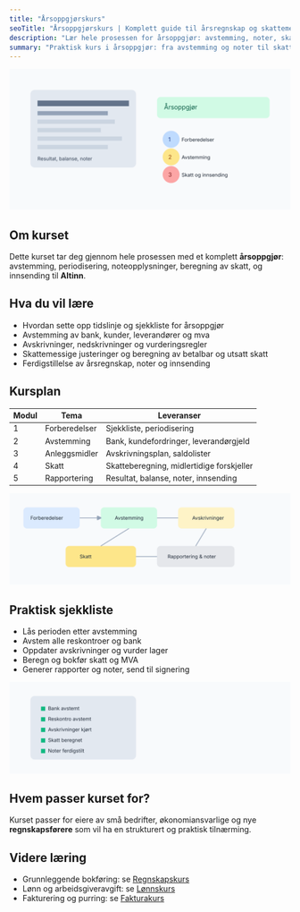 ```yaml
---
title: "Årsoppgjørskurs"
seoTitle: "Årsoppgjørskurs | Komplett guide til årsregnskap og skattemelding"
description: "Lær hele prosessen for årsoppgjør: avstemming, noter, skattemelding, MVA, avskrivninger og innsending til Altinn. Praktisk årsoppgjørskurs for små bedrifter og regnskapsførere."
summary: "Praktisk kurs i årsoppgjør: fra avstemming og noter til skattemelding og innsending. Inkluderer sjekklister, tabeller og maler."
---
```


![Årsoppgjør oversikt](arsoppgjor-kurs-illustration.svg)

## Om kurset
Dette kurset tar deg gjennom hele prosessen med et komplett **årsoppgjør**: avstemming, periodisering, noteopplysninger, beregning av skatt, og innsending til **Altinn**.

## Hva du vil lære

- Hvordan sette opp tidslinje og sjekkliste for årsoppgjør
- Avstemming av bank, kunder, leverandører og mva
- Avskrivninger, nedskrivninger og vurderingsregler
- Skattemessige justeringer og beregning av betalbar og utsatt skatt
- Ferdigstillelse av årsregnskap, noter og innsending

## Kursplan

| Modul | Tema | Leveranser |
| --- | --- | --- |
| 1 | Forberedelser | Sjekkliste, periodisering |
| 2 | Avstemming | Bank, kundefordringer, leverandørgjeld |
| 3 | Anleggsmidler | Avskrivningsplan, saldolister |
| 4 | Skatt | Skatteberegning, midlertidige forskjeller |
| 5 | Rapportering | Resultat, balanse, noter, innsending |

![Flyt for årsoppgjør](arsoppgjor-kurs-flow.svg)

## Praktisk sjekkliste

- Lås perioden etter avstemming
- Avstem alle reskontroer og bank
- Oppdater avskrivninger og vurder lager
- Beregn og bokfør skatt og MVA
- Generer rapporter og noter, send til signering

![Årsoppgjør sjekkliste](arsoppgjor-kurs-checklist.svg)

## Hvem passer kurset for?
Kurset passer for eiere av små bedrifter, økonomiansvarlige og nye **regnskapsførere** som vil ha en strukturert og praktisk tilnærming.

## Videre læring
- Grunnleggende bokføring: se [Regnskapskurs](/blogs/kurs/regnskapskurs)
- Lønn og arbeidsgiveravgift: se [Lønnskurs](/blogs/kurs/lonnskurs)
- Fakturering og purring: se [Fakturakurs](/blogs/kurs/fakturakurs)
